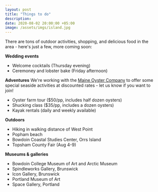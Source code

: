 ```yaml
---
layout: post
title: "Things to do"
description:
date: 2020-08-02 20:00:00 +05:00
image: /assets/imgs/island.jpg
---
```

There are tons of outdoor activities, shopping, and delicious food in the area - here's just a few, more coming soon:

**Wedding events**
* Welcome cocktails (Thursday evening)
* Ceremoney and lobster bake (Friday afternoon)

**Adventures**
We're working with the [Maine Oyster Company](https://themaineoystercompany.com/) to offer some special seaside activities at discounted rates - let us know if you want to join!
* Oyster farm tour ($50/pp, includes half dozen oysters)
* Shucking class ($35/pp, includes a dozen oysters)
* Kayak rentals (daily and weekly available)

**Outdoors**
* Hiking in walking distance of West Point
* Popham beach
* Bowdoin Coastal Studies Center, Orrs Island
* Topsham County Fair (Aug 4-9)

**Museums & galleries**
* Bowdoin College Museum of Art and Arctic Museum
* Spindleworks Gallery, Brunswick
* Icon Gallery, Brunswick
* Portland Museum of Art
* Space Gallery, Portland
